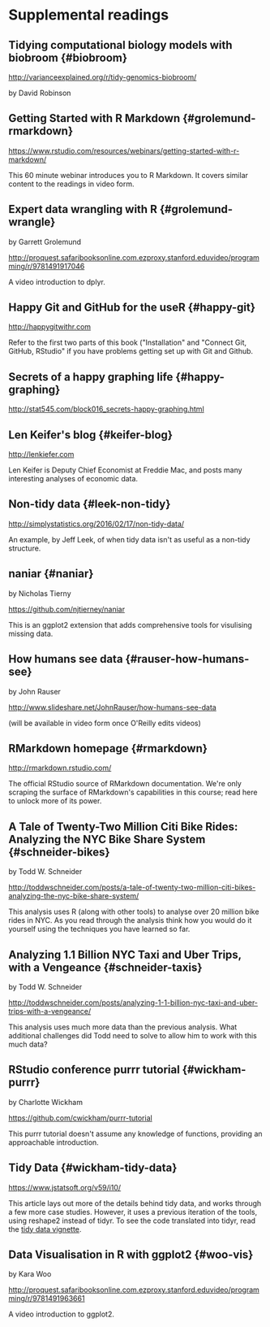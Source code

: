 <!-- Generated automatically from supplements.yml. Do not edit by hand -->

# Supplemental readings

## Tidying computational biology models with biobroom {#biobroom}

<http://varianceexplained.org/r/tidy-genomics-biobroom/>

by David Robinson

## Getting Started with R Markdown {#grolemund-rmarkdown}

<https://www.rstudio.com/resources/webinars/getting-started-with-r-markdown/>

This 60 minute webinar introduces you to R Markdown. It covers similar content
to the readings in video form.

## Expert data wrangling with R {#grolemund-wrangle}
by Garrett Grolemund

<http://proquest.safaribooksonline.com.ezproxy.stanford.eduvideo/programming/r/9781491917046>

A video introduction to dplyr.

## Happy Git and GitHub for the useR {#happy-git}

<http://happygitwithr.com>

Refer to the first two parts of this book ("Installation" and "Connect Git,
GitHub, RStudio" if you have problems getting set up with Git and Github.

## Secrets of a happy graphing life {#happy-graphing}

<http://stat545.com/block016_secrets-happy-graphing.html>



## Len Keifer's blog {#keifer-blog}

<http://lenkiefer.com>

Len Keifer is Deputy Chief Economist at Freddie Mac, and posts many interesting
analyses of economic data.

## Non-tidy data {#leek-non-tidy}

<http://simplystatistics.org/2016/02/17/non-tidy-data/>

An example, by Jeff Leek, of when tidy data isn't as useful as a non-tidy
structure.

## naniar {#naniar}
by Nicholas Tierny

<https://github.com/njtierney/naniar>

This is an ggplot2 extension that adds comprehensive tools for visulising
missing data.

## How humans see data {#rauser-how-humans-see}
by John Rauser

<http://www.slideshare.net/JohnRauser/how-humans-see-data>

(will be available in video form once O'Reilly edits videos)

## RMarkdown homepage {#rmarkdown}

<http://rmarkdown.rstudio.com/>

The official RStudio source of RMarkdown documentation. We're only scraping the
surface of RMarkdown's capabilities in this course; read here to unlock more of
its power.

## A Tale of Twenty-Two Million Citi Bike Rides: Analyzing the NYC Bike Share System {#schneider-bikes}
by Todd W. Schneider

<http://toddwschneider.com/posts/a-tale-of-twenty-two-million-citi-bikes-analyzing-the-nyc-bike-share-system/>

This analysis uses R (along with other tools) to analyse over 20 million bike
rides in NYC. As you read through the analysis think how you would do it
yourself using the techniques you have learned so far.

## Analyzing 1.1 Billion NYC Taxi and Uber Trips, with a Vengeance {#schneider-taxis}
by Todd W. Schneider

<http://toddwschneider.com/posts/analyzing-1-1-billion-nyc-taxi-and-uber-trips-with-a-vengeance/>

This analysis uses much more data than the previous analysis. What additional
challenges did Todd need to solve to allow him to work with this much data?

## RStudio conference purrr tutorial {#wickham-purrr}
by Charlotte Wickham

<https://github.com/cwickham/purrr-tutorial>

This purrr tutorial doesn't assume any knowledge of functions, providing an
approachable introduction.

## Tidy Data {#wickham-tidy-data}

<https://www.jstatsoft.org/v59/i10/>

This article lays out more of the details behind tidy data, and works through a
few more case studies. However, it uses a previous iteration of the tools,
using reshape2 instead of tidyr. To see the code translated into tidyr, read
the [tidy data
vignette](https://cran.r-project.org/web/packages/tidyr/vignettes/tidy-data.html).

## Data Visualisation in R with ggplot2 {#woo-vis}
by Kara Woo

<http://proquest.safaribooksonline.com.ezproxy.stanford.eduvideo/programming/r/9781491963661>

A video introduction to ggplot2.


